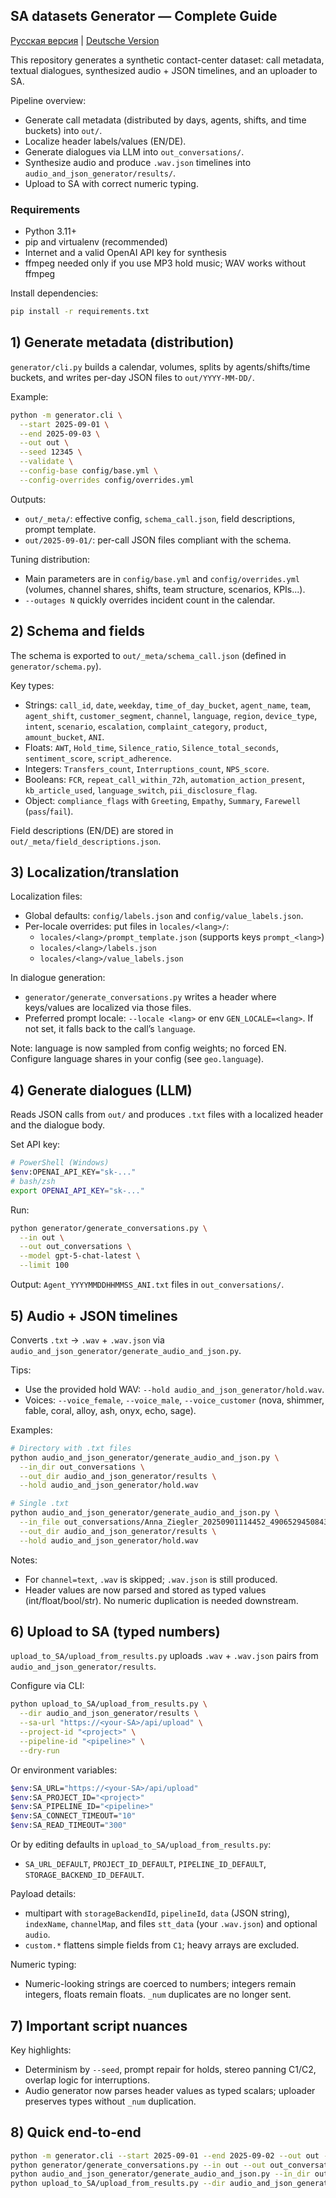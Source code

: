 ## SA datasets Generator — Complete Guide

[Русская версия](README.ru.md) | [Deutsche Version](README.de.md)

This repository generates a synthetic contact-center dataset: call metadata, textual dialogues, synthesized audio + JSON timelines, and an uploader to SA.

Pipeline overview:
- Generate call metadata (distributed by days, agents, shifts, and time buckets) into `out/`.
- Localize header labels/values (EN/DE).
- Generate dialogues via LLM into `out_conversations/`.
- Synthesize audio and produce `.wav.json` timelines into `audio_and_json_generator/results/`.
- Upload to SA with correct numeric typing.

### Requirements
- Python 3.11+
- pip and virtualenv (recommended)
- Internet and a valid OpenAI API key for synthesis
- ffmpeg needed only if you use MP3 hold music; WAV works without ffmpeg

Install dependencies:
```bash
pip install -r requirements.txt
```

## 1) Generate metadata (distribution)
`generator/cli.py` builds a calendar, volumes, splits by agents/shifts/time buckets, and writes per-day JSON files to `out/YYYY-MM-DD/`.

Example:
```bash
python -m generator.cli \
  --start 2025-09-01 \
  --end 2025-09-03 \
  --out out \
  --seed 12345 \
  --validate \
  --config-base config/base.yml \
  --config-overrides config/overrides.yml
```

Outputs:
- `out/_meta/`: effective config, `schema_call.json`, field descriptions, prompt template.
- `out/2025-09-01/`: per-call JSON files compliant with the schema.

Tuning distribution:
- Main parameters are in `config/base.yml` and `config/overrides.yml` (volumes, channel shares, shifts, team structure, scenarios, KPIs...).
- `--outages N` quickly overrides incident count in the calendar.

## 2) Schema and fields
The schema is exported to `out/_meta/schema_call.json` (defined in `generator/schema.py`).

Key types:
- Strings: `call_id`, `date`, `weekday`, `time_of_day_bucket`, `agent_name`, `team`, `agent_shift`, `customer_segment`, `channel`, `language`, `region`, `device_type`, `intent`, `scenario`, `escalation`, `complaint_category`, `product`, `amount_bucket`, `ANI`.
- Floats: `AWT`, `Hold_time`, `Silence_ratio`, `Silence_total_seconds`, `sentiment_score`, `script_adherence`.
- Integers: `Transfers_count`, `Interruptions_count`, `NPS_score`.
- Booleans: `FCR`, `repeat_call_within_72h`, `automation_action_present`, `kb_article_used`, `language_switch`, `pii_disclosure_flag`.
- Object: `compliance_flags` with `Greeting`, `Empathy`, `Summary`, `Farewell` (`pass`/`fail`).

Field descriptions (EN/DE) are stored in `out/_meta/field_descriptions.json`.

## 3) Localization/translation
Localization files:
- Global defaults: `config/labels.json` and `config/value_labels.json`.
- Per-locale overrides: put files in `locales/<lang>/`:
  - `locales/<lang>/prompt_template.json` (supports keys `prompt_<lang>`)
  - `locales/<lang>/labels.json`
  - `locales/<lang>/value_labels.json`

In dialogue generation:
- `generator/generate_conversations.py` writes a header where keys/values are localized via those files.
- Preferred prompt locale: `--locale <lang>` or env `GEN_LOCALE=<lang>`. If not set, it falls back to the call’s `language`.

Note: language is now sampled from config weights; no forced EN. Configure language shares in your config (see `geo.language`).

## 4) Generate dialogues (LLM)
Reads JSON calls from `out/` and produces `.txt` files with a localized header and the dialogue body.

Set API key:
```bash
# PowerShell (Windows)
$env:OPENAI_API_KEY="sk-..."
# bash/zsh
export OPENAI_API_KEY="sk-..."
```

Run:
```bash
python generator/generate_conversations.py \
  --in out \
  --out out_conversations \
  --model gpt-5-chat-latest \
  --limit 100
```

Output: `Agent_YYYYMMDDHHMMSS_ANI.txt` files in `out_conversations/`.

## 5) Audio + JSON timelines
Converts `.txt` → `.wav` + `.wav.json` via `audio_and_json_generator/generate_audio_and_json.py`.

Tips:
- Use the provided hold WAV: `--hold audio_and_json_generator/hold.wav`.
- Voices: `--voice_female`, `--voice_male`, `--voice_customer` (nova, shimmer, fable, coral, alloy, ash, onyx, echo, sage).

Examples:
```bash
# Directory with .txt files
python audio_and_json_generator/generate_audio_and_json.py \
  --in_dir out_conversations \
  --out_dir audio_and_json_generator/results \
  --hold audio_and_json_generator/hold.wav

# Single .txt
python audio_and_json_generator/generate_audio_and_json.py \
  --in_file out_conversations/Anna_Ziegler_20250901114452_49065294508435.txt \
  --out_dir audio_and_json_generator/results \
  --hold audio_and_json_generator/hold.wav
```

Notes:
- For `channel=text`, `.wav` is skipped; `.wav.json` is still produced.
- Header values are now parsed and stored as typed values (int/float/bool/str). No numeric duplication is needed downstream.

## 6) Upload to SA (typed numbers)
`upload_to_SA/upload_from_results.py` uploads `.wav` + `.wav.json` pairs from `audio_and_json_generator/results`.

Configure via CLI:
```bash
python upload_to_SA/upload_from_results.py \
  --dir audio_and_json_generator/results \
  --sa-url "https://<your-SA>/api/upload" \
  --project-id "<project>" \
  --pipeline-id "<pipeline>" \
  --dry-run
```
Or environment variables:
```bash
$env:SA_URL="https://<your-SA>/api/upload"
$env:SA_PROJECT_ID="<project>"
$env:SA_PIPELINE_ID="<pipeline>"
$env:SA_CONNECT_TIMEOUT="10"
$env:SA_READ_TIMEOUT="300"
```
Or by editing defaults in `upload_to_SA/upload_from_results.py`:
- `SA_URL_DEFAULT`, `PROJECT_ID_DEFAULT`, `PIPELINE_ID_DEFAULT`, `STORAGE_BACKEND_ID_DEFAULT`.

Payload details:
- multipart with `storageBackendId`, `pipelineId`, `data` (JSON string), `indexName`, `channelMap`, and files `stt_data` (your `.wav.json`) and optional `audio`.
- `custom.*` flattens simple fields from `C1`; heavy arrays are excluded.

Numeric typing:
- Numeric-looking strings are coerced to numbers; integers remain integers, floats remain floats. `_num` duplicates are no longer sent.

## 7) Important script nuances
Key highlights:
- Determinism by `--seed`, prompt repair for holds, stereo panning C1/C2, overlap logic for interruptions.
- Audio generator now parses header values as typed scalars; uploader preserves types without `_num` duplication.

## 8) Quick end-to-end
```bash
python -m generator.cli --start 2025-09-01 --end 2025-09-02 --out out --seed 42 --validate
python generator/generate_conversations.py --in out --out out_conversations --model gpt-5-chat-latest
python audio_and_json_generator/generate_audio_and_json.py --in_dir out_conversations --out_dir audio_and_json_generator/results --hold audio_and_json_generator/hold.wav
python upload_to_SA/upload_from_results.py --dir audio_and_json_generator/results --dry-run
```


